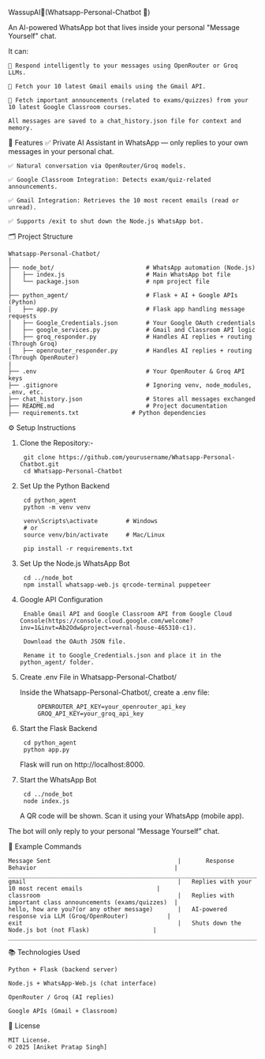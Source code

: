 WassupAI🧞(Whatsapp-Personal-Chatbot 🤖)

An AI-powered WhatsApp bot that lives inside your personal "Message Yourself" chat.

It can:

    🧠 Respond intelligently to your messages using OpenRouter or Groq LLMs.

    📧 Fetch your 10 latest Gmail emails using the Gmail API.

    🏫 Fetch important announcements (related to exams/quizzes) from your 10 latest Google Classroom courses.

    All messages are saved to a chat_history.json file for context and memory.


📌 Features
    ✅ Private AI Assistant in WhatsApp — only replies to your own messages in your personal chat.

    ✅ Natural conversation via OpenRouter/Groq models.

    ✅ Google Classroom Integration: Detects exam/quiz-related announcements.

    ✅ Gmail Integration: Retrieves the 10 most recent emails (read or unread).

    ✅ Supports /exit to shut down the Node.js WhatsApp bot.

🗂️ Project Structure

    Whatsapp-Personal-Chatbot/
    │
    ├── node_bot/                          # WhatsApp automation (Node.js)
    │   ├── index.js                       # Main WhatsApp bot file
    │   └── package.json                   # npm project file
    │
    ├── python_agent/                      # Flask + AI + Google APIs (Python)
    │   ├── app.py                         # Flask app handling message requests
    │   ├── Google_Credentials.json        # Your Google OAuth credentials
    │   ├── google_services.py             # Gmail and Classroom API logic
    │   ├── groq_responder.py              # Handles AI replies + routing (Through Groq)
    │   ├── openrouter_responder.py        # Handles AI replies + routing (Through OpenRouter)
    |
    ├── .env                               # Your OpenRouter & Groq API keys
    ├── .gitignore                         # Ignoring venv, node_modules, .env, etc.
    ├── chat_history.json                  # Stores all messages exchanged
    ├── README.md                          # Project documentation
    ├── requirements.txt               # Python dependencies

⚙️ Setup Instructions
    
1. Clone the Repository:-
   
        git clone https://github.com/yourusername/Whatsapp-Personal-Chatbot.git
        cd Whatsapp-Personal-Chatbot

2. Set Up the Python Backend
   
        cd python_agent
        python -m venv venv

        venv\Scripts\activate        # Windows
        # or
        source venv/bin/activate     # Mac/Linux

        pip install -r requirements.txt
        
3. Set Up the Node.js WhatsApp Bot
   
        cd ../node_bot
        npm install whatsapp-web.js qrcode-terminal puppeteer

4. Google API Configuration
  
        Enable Gmail API and Google Classroom API from Google Cloud Console(https://console.cloud.google.com/welcome?inv=1&invt=Ab2Odw&project=vernal-house-465310-c1).

        Download the OAuth JSON file.

        Rename it to Google_Credentials.json and place it in the python_agent/ folder.
5. Create .env File in Whatsapp-Personal-Chatbot/
   
   Inside the Whatsapp-Personal-Chatbot/, create a .env file:
   
            OPENROUTER_API_KEY=your_openrouter_api_key
            GROQ_API_KEY=your_groq_api_key

7. Start the Flask Backend
   
        cd python_agent
        python app.py
   Flask will run on http://localhost:8000.

8. Start the WhatsApp Bot
   
        cd ../node_bot
        node index.js
   A QR code will be shown. Scan it using your WhatsApp (mobile app).

The bot will only reply to your personal “Message Yourself” chat.

📌 Example Commands

    Message Sent                                    |   	Response Behavior                                       |
    _________________________________________________________________________________________________________________
    gmail	                                        |   Replies with your 10 most recent emails                     |
    classroom                                       |   Replies with important class announcements (exams/quizzes)  |
    hello, how are you?(or any other message)       |	AI-powered response via LLM (Groq/OpenRouter)           |
    exit                                            |	Shuts down the Node.js bot (not Flask)                  |
    _________________________________________________________________________________________________________________

📚 Technologies Used

    Python + Flask (backend server)

    Node.js + WhatsApp-Web.js (chat interface)

    OpenRouter / Groq (AI replies)

    Google APIs (Gmail + Classroom)

📄 License

    MIT License.
    © 2025 [Aniket Pratap Singh]
